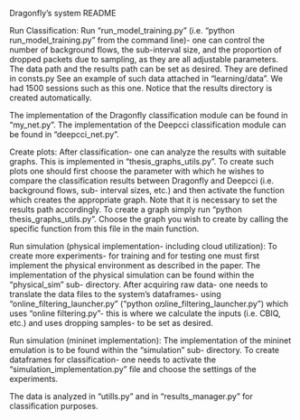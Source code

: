 Dragonfly’s system README

Run Classification:
Run “run_model_training.py” (i.e. “python run_model_training.py” from the command line)- one can control the number of background flows, the sub-interval size, and the proportion  of dropped packets due to sampling, as they are all adjustable parameters.
The data path and the results path can be set as desired. They are defined in consts.py
See an example of such data  attached in “learning/data”. We had 1500 sessions such as this one. 
Notice that the results directory is created automatically.

The implementation of the Dragonfly classification module can be found in “my_net.py”.
The implementation of the Deepcci classification module can be found in “deepcci_net.py”.

Create plots:
After classification- one can analyze the results with suitable graphs. This is implemented in “thesis_graphs_utils.py”.
To create such plots one should first choose the parameter with which he wishes to compare the classification results between Dragonfly and Deepcci 
(i.e. background flows, sub- interval sizes, etc.) and then activate the function which creates the appropriate graph. 
Note that it is necessary to set the results path accordingly.
To create a graph simply run “python thesis_graphs_utils.py”. Choose the graph you wish to create by calling the specific function from this file in the main function.

Run simulation (physical implementation- including cloud utilization):
To create more experiments- for training and for testing one must first implement the physical environment as described in the paper. 
The implementation of the physical simulation can be found within the “physical_sim” sub- directory.
After acquiring raw data- one needs to translate the data files to the system’s dataframes- using “online_filtering_launcher.py” (“python oמline_filtering_launcher.py”) which uses “online filtering.py”- this is where we calculate the inputs (i.e. CBIQ, etc.) and uses dropping samples- to be set as desired.

Run simulation (mininet implementation):
The implementation of the mininet emulation is to be found within the “simulation” sub- directory. To create dataframes for classification-
one needs to activate the “simulation_implementation.py” file and choose the settings of the experiments.

The data is analyzed in “utills.py” and in “results_manager.py” for classification purposes.
